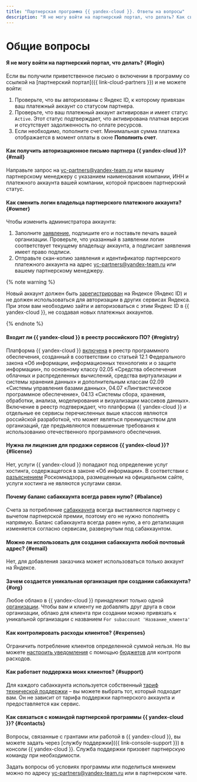 ```yaml
---
title: "Партнерская программа {{ yandex-cloud }}. Ответы на вопросы"
description: "Я не могу войти на партнерский портал, что делать? Как связаться с командой партнерской программы {{ yandex-cloud }}? Ответы на эти и другие вопросы в данной статье."
---
```


# Общие вопросы

#### Я не могу войти на партнерский портал, что делать? {#login}

Если вы получили приветственное письмо о включении в программу со ссылкой на [партнерский портал]({{ link-cloud-partners }}) и не можете войти:

1. Проверьте, что вы авторизованы с Яндекс ID, к которому привязан ваш платежный аккаунт со статусом партнера.
1. Проверьте, что ваш платежный аккаунт активирован и имеет статус `Active`.
    Этот статус подтверждает, что активирована платная версия и отсутствует задолженность по оплате ресурсов.
1. Если необходимо, пополните счет. Минимальная сумма платежа отображается в момент оплаты в окне **Пополнить счет**.

#### Как получить авторизационное письмо партнера {{ yandex-cloud }}? {#mail}

Направьте запрос на [yc-partners@yandex-team.ru](mailto:Yc-partners@yandex-team.ru) или вашему партнерскому менеджеру с указанием наименования компании, ИНН и платежного аккаунта вашей компании, которой присвоен партнерский статус.

#### Как сменить логин владельца партнерского платежного аккаунта? {#owner}

Чтобы изменить администратора аккаунта:

1. Заполните [заявление](https://disk.yandex.ru/i/vYSMw7adOHSHUA), подпишите его и поставьте печать вашей организации. Проверьте, что указанный в заявлении логин соответствует текущему владельцу аккаунта, а подписант заявления имеет право подписи.
1. Отправьте скан-копию заявления и идентификатор партнерского платежного аккаунта на адрес [yc-partners@yandex-team.ru](mailto:Yc-partners@yandex-team.ru) или вашему партнерскому менеджеру.

{% note warning %}

Новый аккаунт должен быть [зарегистрирован](https://yandex.ru/support/id/authorization/registration.html) на Яндексе (Яндекс ID) и не должен использоваться для авторизации в других сервисах Яндекса. При этом вам необходимо зайти и авторизоваться с этим Яндекс ID в {{ yandex-cloud }}, не создавая новых платежных аккаунтов.

{% endnote %}

#### Входит ли {{ yandex-cloud }} в реестр российского ПО? {#registry}

Платформа {{ yandex-cloud }} [включена](https://reestr.digital.gov.ru/reestr/310636/?sphrase_id=583415) в реестр программного обеспечения, созданный в соответствии со статьей 12.1 Федерального закона «Об информации, информационных технологиях и о защите информации», по основному классу 02.05 «Средства обеспечения облачных и распределенных вычислений, средства виртуализации и системы хранения данных» и дополнительным классам 02.09 «Системы управления базами данных», 04.07 «Лингвистическое программное обеспечение», 04.13 «Системы сбора, хранения, обработки, анализа, моделирования и визуализации массивов данных». Включение в реестр подтверждает, что платформа {{ yandex-cloud }} и отдельные ее сервисы перечисленных выше классов являются российской разработкой, что может являться преимуществом для организаций, где предъявляются повышенные требования к использованию отечественного программного обеспечения.

#### Нужна ли лицензия для продажи сервисов {{ yandex-cloud }}? {#license}

Нет, услуги {{ yandex-cloud }} попадают под определение услуг хостинга, содержащегося в законе «Об информации». В соответствии с [разъяснением](https://rkn.gov.ru/it/control/p852/) Роскомнадзора, размещенным на официальном сайте, услуги хостинга не являются услугами связи.

#### Почему баланс сабаккаунта всегда равен нулю? {#balance}

Счета за потребление [сабаккаунта](../../partner/terms.md#sub-account) всегда выставляются партнеру с вычетом партнерской премии, поэтому его не нужно пополнять напрямую. Баланс сабаккаунта всегда равен нулю, а его детализация изменяется согласно сервисам, развернутым под сабаккаунтом.

#### Можно ли использовать для создания сабаккаунта любой почтовый адрес? {#email}

Нет, для добавления заказчика может использоваться только аккаунт на Яндексе.

#### Зачем создается уникальная организация при создании сабаккаунта? {#org}

Любое облако в {{ yandex-cloud }} принадлежит только одной [организации](../../organization/quickstart.md). Чтобы вам и клиенту не добавлять друг друга в свои организации, облако для клиента при создании можно привязать к уникальной организации с названием `For subaccount 'Название_клиента'`

#### Как контролировать расходы клиентов? {#expenses}

Ограничить потребление клиентов определенной суммой нельзя. Но вы можете [настроить уведомления](../../billing/operations/budgets.md) с помощью [бюджетов](../../billing/concepts/budget.md) для контроля расходов.

#### Как работает поддержка моих клиентов? {#support}

Для каждого сабаккаунта используется собственный [тариф технической поддержки](../../support/pricing.md) – вы можете выбрать тот, который подходит вам. Он не зависит от тарифа поддержки партнерского аккаунта и предоставляется как сервис.

#### Как связаться с командой партнерской программы {{ yandex-cloud }}? {#contacts}

Вопросы, связанные с грантами или работой в {{ yandex-cloud }}, вы можете задать через [службу поддержки]({{ link-console-support }}) в консоли {{ yandex-cloud }}. Служба поддержки призовет партнерскую команду при необходимости.

Задать вопросы об условиях программы или поделиться мнением можно по адресу [yc-partners@yandex-team.ru](mailto:Yc-partners@yandex-team.ru) или в партнерском чате.
